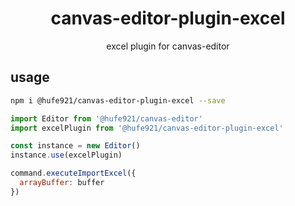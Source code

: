 <h1 align="center">canvas-editor-plugin-excel</h1>

<p align="center">excel plugin for canvas-editor</p>

## usage

```bash
npm i @hufe921/canvas-editor-plugin-excel --save
```

```javascript
import Editor from '@hufe921/canvas-editor'
import excelPlugin from '@hufe921/canvas-editor-plugin-excel'

const instance = new Editor()
instance.use(excelPlugin)

command.executeImportExcel({
  arrayBuffer: buffer
})
```
